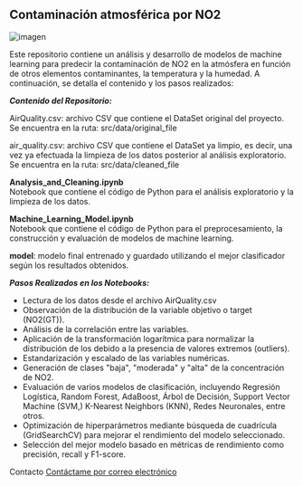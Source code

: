 ## Contaminación atmosférica por NO2 ##  

![imagen](aq_image.jpeg)  

Este repositorio contiene un análisis y desarrollo de modelos de machine learning para predecir la contaminación de NO2 en la atmósfera en función de otros elementos contaminantes, la temperatura y la humedad. A continuación, se detalla el contenido y los pasos realizados:


***Contenido del Repositorio:*** 

AirQuality.csv: archivo CSV que contiene el DataSet original del proyecto. Se encuentra en la ruta: src/data/original_file  

air_quality.csv: archivo CSV que contiene el DataSet ya limpio, es decir, una vez ya efectuada la limpieza de los datos posterior al análisis exploratorio. Se encuentra en la ruta: src/data/cleaned_file

**Analysis_and_Cleaning.ipynb**  
Notebook que contiene el código de Python para el análisis exploratorio y la limpieza de los datos.  

**Machine_Learning_Model.ipynb**  
Notebook que contiene el código de Python para el preprocesamiento, la construcción y evaluación de modelos de machine learning. 

**model**: modelo final entrenado y guardado utilizando el mejor clasificador según los resultados obtenidos.  

***Pasos Realizados en los Notebooks:***  

- Lectura de los datos desde el archivo AirQuality.csv
- Observación de la distribución de la variable objetivo o target (NO2(GT)).
- Análisis de la correlación entre las variables.  
- Aplicación de la transformación logarítmica para normalizar la distribución de los  debido a la presencia de valores extremos (outliers).
- Estandarización y escalado de las variables numéricas.
- Generación de clases "baja", "moderada" y "alta" de la concentración de NO2.
- Evaluación de varios modelos de clasificación, incluyendo Regresión Logística, Random Forest, AdaBoost, Árbol de Decisión, Support Vector Machine (SVM,) K-Nearest Neighbors (KNN), Redes Neuronales, entre otros.
- Optimización de hiperparámetros mediante búsqueda de cuadrícula (GridSearchCV) para mejorar el rendimiento del modelo seleccionado.
- Selección del mejor modelo basado en métricas de rendimiento como precisión, recall y F1-score.


Contacto
[Contáctame por correo electrónico](federicothione@gmail.com)
